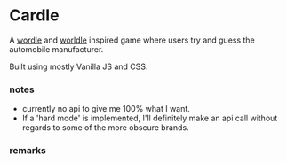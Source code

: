 # Cardle

A [wordle](https://www.nytimes.com/games/wordle/index.html) and [worldle](https://worldle.teuteuf.fr/) inspired game where users try and guess the automobile manufacturer.

Built using mostly Vanilla JS and CSS.

### notes

- currently no api to give me 100% what I want.
- If a 'hard mode' is implemented, I'll definitely make an api call without regards to some of the more obscure brands.

### remarks
